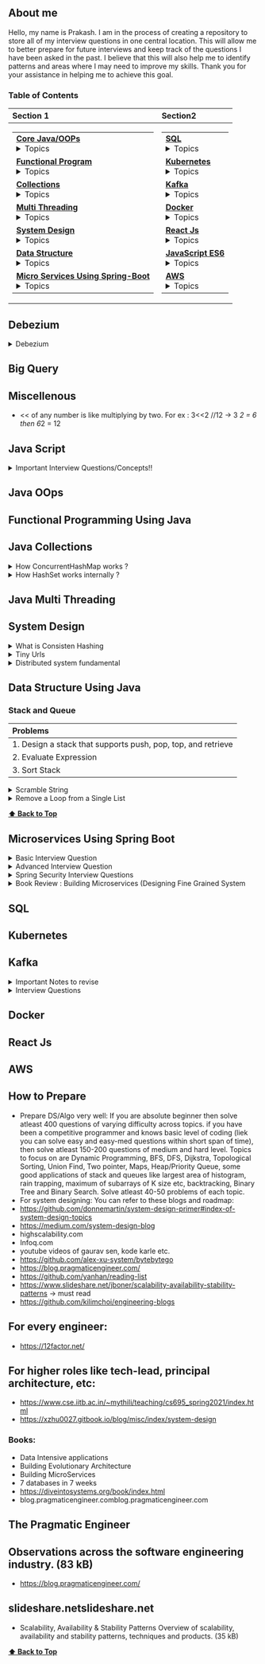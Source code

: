  ## About me

Hello, my name is Prakash. I am in the process of creating a repository to store all of my interview questions in one central location. This will allow me to better prepare for future interviews and keep track of the questions I have been asked in the past. I believe that this will also help me to identify patterns and areas where I may need to improve my skills. Thank you for your assistance in helping me to achieve this goal.

### Table of Contents

| **Section 1** | **Section2** |
|:--|:--|
| <table><tr><td> **[Core Java/OOPs](#java-oops)** <details> <summary> Topics </summary> <ul><li>- [ ] 1 </li><li>- [ ] 2</li><li>- [ ] 3 </li><li>- [ ] 4</li><li>- [ ] 5 </li><li>- [ ] 6</li><li>- [ ] 7 </li><li>- [ ] 8</li><li>- [ ] 9 </li><li>- [ ] 10</li><li>- [ ] 11 </li><li>- [ ] 12</li><li>- [ ] 13 </li><li>- [ ] 14</li><li>- [ ] 15 </li><li>- [ ] 16</li><li>- [ ] 17 </li><li>- [ ] 18</li><li>- [ ] 19 </li><li>- [ ] 20</li><li>- [ ] 21 </li><li>- [ ] 22</li><li>- [ ] 23 </li><li>- [ ] 24</li><li>- [ ] 25 </li><li>- [ ] 26</li><li>- [ ] 27 </li><li>- [ ] 28</li><li>- [ ] 29 </li><li>- [ ] 30</li><li>- [ ] 31 </li><li>- [ ] 32</li><li>- [ ] 33 </li><li>- [ ] 34</li><li>- [ ] 35 </li><li>- [ ] 36</li><li>- [ ] 37 </li><li>- [ ] 38</li><li>- [ ] 39 </li><li>- [ ] 40</li><li>- [ ] 41 </li><li>- [ ] 42</li><li>- [ ] 43 </li><li>- [ ] 44</li><li>- [ ] 45 </li><li>- [ ] 46</li><li>- [ ] 47 </li><li>- [ ] 48</li><li>- [ ] 49 </li><li>- [ ] 50 </li></ul> **[⬆ Back to Top](#table-of-contents)** </details> </td></tr><tr><td> **[Functional Program](#functional-programming-using-java)**  <details> <summary> Topics </summary><ul><li>- [ ] 1 </li><li>- [ ] 2</li><li>- [ ] 3 </li><li>- [ ] 4</li><li>- [ ] 5 </li><li>- [ ] 6</li><li>- [ ] 7 </li><li>- [ ] 8</li><li>- [ ] 9 </li><li>- [ ] 10</li><li>- [ ] 11 </li><li>- [ ] 12</li><li>- [ ] 13 </li><li>- [ ] 14</li><li>- [ ] 15 </li><li>- [ ] 16</li><li>- [ ] 17 </li><li>- [ ] 18</li><li>- [ ] 19 </li><li>- [ ] 20</li><li>- [ ] 21 </li><li>- [ ] 22</li><li>- [ ] 23 </li><li>- [ ] 24</li><li>- [ ] 25 </li><li>- [ ] 26</li><li>- [ ] 27 </li><li>- [ ] 28</li><li>- [ ] 29 </li><li>- [ ] 30</li><li>- [ ] 31 </li><li>- [ ] 32</li><li>- [ ] 33 </li><li>- [ ] 34</li><li>- [ ] 35 </li><li>- [ ] 36</li><li>- [ ] 37 </li><li>- [ ] 38</li><li>- [ ] 39 </li><li>- [ ] 40</li><li>- [ ] 41 </li><li>- [ ] 42</li><li>- [ ] 43 </li><li>- [ ] 44</li><li>- [ ] 45 </li><li>- [ ] 46</li><li>- [ ] 47 </li><li>- [ ] 48</li><li>- [ ] 49 </li><li>- [ ] 50</li></ul> </details> </td></tr><tr><td> **[Collections](#java-collections)** <details> <summary> Topics </summary> <ul><li>- [ ] 1 </li><li>- [ ] 2</li><li>- [ ] 3 </li><li>- [ ] 4</li><li>- [ ] 5 </li><li>- [ ] 6</li><li>- [ ] 7 </li><li>- [ ] 8</li><li>- [ ] 9 </li><li>- [ ] 10</li><li>- [ ] 11 </li><li>- [ ] 12</li><li>- [ ] 13 </li><li>- [ ] 14</li><li>- [ ] 15 </li><li>- [ ] 16</li><li>- [ ] 17 </li><li>- [ ] 18</li><li>- [ ] 19 </li><li>- [ ] 20</li><li>- [ ] 21 </li><li>- [ ] 22</li><li>- [ ] 23 </li><li>- [ ] 24</li><li>- [ ] 25 </li><li>- [ ] 26</li><li>- [ ] 27 </li><li>- [ ] 28</li><li>- [ ] 29 </li><li>- [ ] 30</li><li>- [ ] 31 </li><li>- [ ] 32</li><li>- [ ] 33 </li><li>- [ ] 34</li><li>- [ ] 35 </li><li>- [ ] 36</li><li>- [ ] 37 </li><li>- [ ] 38</li><li>- [ ] 39 </li><li>- [ ] 40</li><li>- [ ] 41 </li><li>- [ ] 42</li><li>- [ ] 43 </li><li>- [ ] 44</li><li>- [ ] 45 </li><li>- [ ] 46</li><li>- [ ] 47 </li><li>- [ ] 48</li><li>- [ ] 49 </li><li>- [ ] 50</li></ul> </details> </td></tr> <tr><td> **[Multi Threading](#java-multi-threading)** <details> <summary> Topics </summary> <ul><li>- [ ] 1 </li><li>- [ ] 2</li><li>- [ ] 3 </li><li>- [ ] 4</li><li>- [ ] 5 </li><li>- [ ] 6</li><li>- [ ] 7 </li><li>- [ ] 8</li><li>- [ ] 9 </li><li>- [ ] 10</li><li>- [ ] 11 </li><li>- [ ] 12</li><li>- [ ] 13 </li><li>- [ ] 14</li><li>- [ ] 15 </li><li>- [ ] 16</li><li>- [ ] 17 </li><li>- [ ] 18</li><li>- [ ] 19 </li><li>- [ ] 20</li><li>- [ ] 21 </li><li>- [ ] 22</li><li>- [ ] 23 </li><li>- [ ] 24</li><li>- [ ] 25 </li><li>- [ ] 26</li><li>- [ ] 27 </li><li>- [ ] 28</li><li>- [ ] 29 </li><li>- [ ] 30</li><li>- [ ] 31 </li><li>- [ ] 32</li><li>- [ ] 33 </li><li>- [ ] 34</li><li>- [ ] 35 </li><li>- [ ] 36</li><li>- [ ] 37 </li><li>- [ ] 38</li><li>- [ ] 39 </li><li>- [ ] 40</li><li>- [ ] 41 </li><li>- [ ] 42</li><li>- [ ] 43 </li><li>- [ ] 44</li><li>- [ ] 45 </li><li>- [ ] 46</li><li>- [ ] 47 </li><li>- [ ] 48</li><li>- [ ] 49 </li><li>- [ ] 50</li></ul> </details> </td></tr> <tr><td> **[System Design](#system-design)** <details> <summary> Topics </summary> <ul><li>- [X] **[ Distributed System By Dimos Raptis ](#distributed-system-fundamental)** </li><li>- [ ] 2</li><li>- [ ] 3 </li><li>- [ ] 4</li><li>- [ ] 5 </li><li>- [ ] 6</li><li>- [ ] 7 </li><li>- [ ] 8</li><li>- [ ] 9 </li><li>- [ ] 10</li><li>- [ ] 11 </li><li>- [ ] 12</li><li>- [ ] 13 </li><li>- [ ] 14</li><li>- [ ] 15 </li><li>- [ ] 16</li><li>- [ ] 17 </li><li>- [ ] 18</li><li>- [ ] 19 </li><li>- [ ] 20</li><li>- [ ] 21 </li><li>- [ ] 22</li><li>- [ ] 23 </li><li>- [ ] 24</li><li>- [ ] 25 </li><li>- [ ] 26</li><li>- [ ] 27 </li><li>- [ ] 28</li><li>- [ ] 29 </li><li>- [ ] 30</li><li>- [ ] 31 </li><li>- [ ] 32</li><li>- [ ] 33 </li><li>- [ ] 34</li><li>- [ ] 35 </li><li>- [ ] 36</li><li>- [ ] 37 </li><li>- [ ] 38</li><li>- [ ] 39 </li><li>- [ ] 40</li><li>- [ ] 41 </li><li>- [ ] 42</li><li>- [ ] 43 </li><li>- [ ] 44</li><li>- [ ] 45 </li><li>- [ ] 46</li><li>- [ ] 47 </li><li>- [ ] 48</li><li>- [ ] 49 </li><li>- [ ] 50</li></ul> </details> </td></tr> <tr><td>**[Data Structure](#data-structure-using-java)** <details> <summary> Topics </summary> <ul><li>- [ ] **[Stack and Queue](#stack-and-queue)** </li><li>- [ ] Hashing</li><li>- [ ] Graph </li><li>- [ ] Dynamic programingming </li></ul> </details> </td></tr> <tr><td> **[Micro Services Using Spring-Boot](#microservices-using-spring-boot)** <details> <summary> Topics </summary> <ul><li>- [ ] 1 </li><li>- [ ] 2</li><li>- [ ] 3 </li><li>- [ ] 4</li><li>- [ ] 5 </li><li>- [ ] 6</li><li>- [ ] 7 </li><li>- [ ] 8</li><li>- [ ] 9 </li><li>- [ ] 10</li><li>- [ ] 11 </li><li>- [ ] 12</li><li>- [ ] 13 </li><li>- [ ] 14</li><li>- [ ] 15 </li><li>- [ ] 16</li><li>- [ ] 17 </li><li>- [ ] 18</li><li>- [ ] 19 </li><li>- [ ] 20</li><li>- [ ] 21 </li><li>- [ ] 22</li><li>- [ ] 23 </li><li>- [ ] 24</li><li>- [ ] 25 </li><li>- [ ] 26</li><li>- [ ] 27 </li><li>- [ ] 28</li><li>- [ ] 29 </li><li>- [ ] 30</li><li>- [ ] 31 </li><li>- [ ] 32</li><li>- [ ] 33 </li><li>- [ ] 34</li><li>- [ ] 35 </li><li>- [ ] 36</li><li>- [ ] 37 </li><li>- [ ] 38</li><li>- [ ] 39 </li><li>- [ ] 40</li><li>- [ ] 41 </li><li>- [ ] 42</li><li>- [ ] 43 </li><li>- [ ] 44</li><li>- [ ] 45 </li><li>- [ ] 46</li><li>- [ ] 47 </li><li>- [ ] 48</li><li>- [ ] 49 </li><li>- [ ] 50</li></ul> </details> </td></tr> </table> | <table> <tr><td> **[SQL](#sql)** <details> <summary> Topics </summary>  <ul><li>- [ ] 1 </li><li>- [ ] 2</li><li>- [ ] 3 </li><li>- [ ] 4</li><li>- [ ] 5 </li><li>- [ ] 6</li><li>- [ ] 7 </li><li>- [ ] 8</li><li>- [ ] 9 </li><li>- [ ] 10</li><li>- [ ] 11 </li><li>- [ ] 12</li><li>- [ ] 13 </li><li>- [ ] 14</li><li>- [ ] 15 </li><li>- [ ] 16</li><li>- [ ] 17 </li><li>- [ ] 18</li><li>- [ ] 19 </li><li>- [ ] 20</li><li>- [ ] 21 </li><li>- [ ] 22</li><li>- [ ] 23 </li><li>- [ ] 24</li><li>- [ ] 25 </li><li>- [ ] 26</li><li>- [ ] 27 </li><li>- [ ] 28</li><li>- [ ] 29 </li><li>- [ ] 30</li><li>- [ ] 31 </li><li>- [ ] 32</li><li>- [ ] 33 </li><li>- [ ] 34</li><li>- [ ] 35 </li><li>- [ ] 36</li><li>- [ ] 37 </li><li>- [ ] 38</li><li>- [ ] 39 </li><li>- [ ] 40</li><li>- [ ] 41 </li><li>- [ ] 42</li><li>- [ ] 43 </li><li>- [ ] 44</li><li>- [ ] 45 </li><li>- [ ] 46</li><li>- [ ] 47 </li><li>- [ ] 48</li><li>- [ ] 49 </li><li>- [ ] 50</li></ul> </details> </td></tr> <tr><td> **[Kubernetes](#kubernetes)** <details> <summary> Topics </summary> <ul><li>- [ ] 1 </li><li>- [ ] 2</li><li>- [ ] 3 </li><li>- [ ] 4</li><li>- [ ] 5 </li><li>- [ ] 6</li><li>- [ ] 7 </li><li>- [ ] 8</li><li>- [ ] 9 </li><li>- [ ] 10</li><li>- [ ] 11 </li><li>- [ ] 12</li><li>- [ ] 13 </li><li>- [ ] 14</li><li>- [ ] 15 </li><li>- [ ] 16</li><li>- [ ] 17 </li><li>- [ ] 18</li><li>- [ ] 19 </li><li>- [ ] 20</li><li>- [ ] 21 </li><li>- [ ] 22</li><li>- [ ] 23 </li><li>- [ ] 24</li><li>- [ ] 25 </li><li>- [ ] 26</li><li>- [ ] 27 </li><li>- [ ] 28</li><li>- [ ] 29 </li><li>- [ ] 30</li><li>- [ ] 31 </li><li>- [ ] 32</li><li>- [ ] 33 </li><li>- [ ] 34</li><li>- [ ] 35 </li><li>- [ ] 36</li><li>- [ ] 37 </li><li>- [ ] 38</li><li>- [ ] 39 </li><li>- [ ] 40</li><li>- [ ] 41 </li><li>- [ ] 42</li><li>- [ ] 43 </li><li>- [ ] 44</li><li>- [ ] 45 </li><li>- [ ] 46</li><li>- [ ] 47 </li><li>- [ ] 48</li><li>- [ ] 49 </li><li>- [ ] 50</li></ul> **[⬆ Back to Top](#table-of-contents)** </details> </td></tr> <tr><td> **[Kafka](#kafka)** <details> <summary> Topics </summary> <ul><li>- [ ] 1 </li><li>- [ ] 2</li><li>- [ ] 3 </li><li>- [ ] 4</li><li>- [ ] 5 </li><li>- [ ] 6</li><li>- [ ] 7 </li><li>- [ ] 8</li><li>- [ ] 9 </li><li>- [ ] 10</li><li>- [ ] 11 </li><li>- [ ] 12</li><li>- [ ] 13 </li><li>- [ ] 14</li><li>- [ ] 15 </li><li>- [ ] 16</li><li>- [ ] 17 </li><li>- [ ] 18</li><li>- [ ] 19 </li><li>- [ ] 20</li><li>- [ ] 21 </li><li>- [ ] 22</li><li>- [ ] 23 </li><li>- [ ] 24</li><li>- [ ] 25 </li><li>- [ ] 26</li><li>- [ ] 27 </li><li>- [ ] 28</li><li>- [ ] 29 </li><li>- [ ] 30</li><li>- [ ] 31 </li><li>- [ ] 32</li><li>- [ ] 33 </li><li>- [ ] 34</li><li>- [ ] 35 </li><li>- [ ] 36</li><li>- [ ] 37 </li><li>- [ ] 38</li><li>- [ ] 39 </li><li>- [ ] 40</li><li>- [ ] 41 </li><li>- [ ] 42</li><li>- [ ] 43 </li><li>- [ ] 44</li><li>- [ ] 45 </li><li>- [ ] 46</li><li>- [ ] 47 </li><li>- [ ] 48</li><li>- [ ] 49 </li><li>- [ ] 50</li></ul> </details> </td></tr> <tr><td> **[Docker](#docker)**  <details> <summary> Topics </summary> <ul><li>- [ ] 1 </li><li>- [ ] 2</li><li>- [ ] 3 </li><li>- [ ] 4</li><li>- [ ] 5 </li><li>- [ ] 6</li><li>- [ ] 7 </li><li>- [ ] 8</li><li>- [ ] 9 </li><li>- [ ] 10</li><li>- [ ] 11 </li><li>- [ ] 12</li><li>- [ ] 13 </li><li>- [ ] 14</li><li>- [ ] 15 </li><li>- [ ] 16</li><li>- [ ] 17 </li><li>- [ ] 18</li><li>- [ ] 19 </li><li>- [ ] 20</li><li>- [ ] 21 </li><li>- [ ] 22</li><li>- [ ] 23 </li><li>- [ ] 24</li><li>- [ ] 25 </li><li>- [ ] 26</li><li>- [ ] 27 </li><li>- [ ] 28</li><li>- [ ] 29 </li><li>- [ ] 30</li><li>- [ ] 31 </li><li>- [ ] 32</li><li>- [ ] 33 </li><li>- [ ] 34</li><li>- [ ] 35 </li><li>- [ ] 36</li><li>- [ ] 37 </li><li>- [ ] 38</li><li>- [ ] 39 </li><li>- [ ] 40</li><li>- [ ] 41 </li><li>- [ ] 42</li><li>- [ ] 43 </li><li>- [ ] 44</li><li>- [ ] 45 </li><li>- [ ] 46</li><li>- [ ] 47 </li><li>- [ ] 48</li><li>- [ ] 49 </li><li>- [ ] 50</li></ul> </details> </td></tr> <tr><td> **[React Js](#react-js)** <details> <summary> Topics </summary> <ul><li>- [ ] 1 </li><li>- [ ] 2</li><li>- [ ] 3 </li><li>- [ ] 4</li><li>- [ ] 5 </li><li>- [ ] 6</li><li>- [ ] 7 </li><li>- [ ] 8</li><li>- [ ] 9 </li><li>- [ ] 10</li><li>- [ ] 11 </li><li>- [ ] 12</li><li>- [ ] 13 </li><li>- [ ] 14</li><li>- [ ] 15 </li><li>- [ ] 16</li><li>- [ ] 17 </li><li>- [ ] 18</li><li>- [ ] 19 </li><li>- [ ] 20</li><li>- [ ] 21 </li><li>- [ ] 22</li><li>- [ ] 23 </li><li>- [ ] 24</li><li>- [ ] 25 </li><li>- [ ] 26</li><li>- [ ] 27 </li><li>- [ ] 28</li><li>- [ ] 29 </li><li>- [ ] 30</li><li>- [ ] 31 </li><li>- [ ] 32</li><li>- [ ] 33 </li><li>- [ ] 34</li><li>- [ ] 35 </li><li>- [ ] 36</li><li>- [ ] 37 </li><li>- [ ] 38</li><li>- [ ] 39 </li><li>- [ ] 40</li><li>- [ ] 41 </li><li>- [ ] 42</li><li>- [ ] 43 </li><li>- [ ] 44</li><li>- [ ] 45 </li><li>- [ ] 46</li><li>- [ ] 47 </li><li>- [ ] 48</li><li>- [ ] 49 </li><li>- [ ] 50</li></ul> </details></td></tr> <tr><td> **[JavaScript ES6](#java-script)** <details> <summary> Topics </summary> <ul><li>- [ ] 1 </li><li>- [ ] 2</li><li>- [ ] 3 </li><li>- [ ] 4</li><li>- [ ] 5 </li><li>- [ ] 6</li><li>- [ ] 7 </li><li>- [ ] 8</li><li>- [ ] 9 </li><li>- [ ] 10</li><li>- [ ] 11 </li><li>- [ ] 12</li><li>- [ ] 13 </li><li>- [ ] 14</li><li>- [ ] 15 </li><li>- [ ] 16</li><li>- [ ] 17 </li><li>- [ ] 18</li><li>- [ ] 19 </li><li>- [ ] 20</li><li>- [ ] 21 </li><li>- [ ] 22</li><li>- [ ] 23 </li><li>- [ ] 24</li><li>- [ ] 25 </li><li>- [ ] 26</li><li>- [ ] 27 </li><li>- [ ] 28</li><li>- [ ] 29 </li><li>- [ ] 30</li><li>- [ ] 31 </li><li>- [ ] 32</li><li>- [ ] 33 </li><li>- [ ] 34</li><li>- [ ] 35 </li><li>- [ ] 36</li><li>- [ ] 37 </li><li>- [ ] 38</li><li>- [ ] 39 </li><li>- [ ] 40</li><li>- [ ] 41 </li><li>- [ ] 42</li><li>- [ ] 43 </li><li>- [ ] 44</li><li>- [ ] 45 </li><li>- [ ] 46</li><li>- [ ] 47 </li><li>- [ ] 48</li><li>- [ ] 49 </li><li>- [ ] 50</li></ul> </details></td></tr> <tr><td> **[AWS](#aws)** <details> <summary> Topics </summary> <ul><li>- [ ] 1 </li><li>- [ ] 2</li><li>- [ ] 3 </li><li>- [ ] 4</li><li>- [ ] 5 </li><li>- [ ] 6</li><li>- [ ] 7 </li><li>- [ ] 8</li><li>- [ ] 9 </li><li>- [ ] 10</li><li>- [ ] 11 </li><li>- [ ] 12</li><li>- [ ] 13 </li><li>- [ ] 14</li><li>- [ ] 15 </li><li>- [ ] 16</li><li>- [ ] 17 </li><li>- [ ] 18</li><li>- [ ] 19 </li><li>- [ ] 20</li><li>- [ ] 21 </li><li>- [ ] 22</li><li>- [ ] 23 </li><li>- [ ] 24</li><li>- [ ] 25 </li><li>- [ ] 26</li><li>- [ ] 27 </li><li>- [ ] 28</li><li>- [ ] 29 </li><li>- [ ] 30</li><li>- [ ] 31 </li><li>- [ ] 32</li><li>- [ ] 33 </li><li>- [ ] 34</li><li>- [ ] 35 </li><li>- [ ] 36</li><li>- [ ] 37 </li><li>- [ ] 38</li><li>- [ ] 39 </li><li>- [ ] 40</li><li>- [ ] 41 </li><li>- [ ] 42</li><li>- [ ] 43 </li><li>- [ ] 44</li><li>- [ ] 45 </li><li>- [ ] 46</li><li>- [ ] 47 </li><li>- [ ] 48</li><li>- [ ] 49 </li><li>- [ ] 50</li></ul> </details> </td></tr> </table>


## Debezium

<details>
 <summary>Debezium</summary>
 
 ### What is it?
 
 - Debezium is a set of distributed services to capture changes in your databases so that your applications can see those changes and respond to them. Debezium records all row-level changes within each database table in a change event stream, and applications simply read these streams to see the change events in the same order in which they occurred.
 - Debezium Architecture
 - Most commonly, you deploy Debezium by means of Apache Kafka Connect. Kafka Connect is a framework and runtime for implementing and operating:
 - Source connectors such as Debezium that send records into Kafka
 - Sink connectors that propagate records from Kafka topics to other systems
 - As shown in the image, the Debezium connectors for MySQL and PostgresSQL are deployed to capture changes to these two types of databases. Each Debezium connector establishes a connection to its source database:
 - The MySQL connector uses a client library for accessing the binlog.
 - The PostgreSQL connector reads from a logical replication stream.
 - Kafka Connect operates as a separate service besides the Kafka broker.
 Reference :
 https://debezium.io/documentation/reference/stable/architecture.html
 https://medium.com/event-driven-utopia/a-visual-introduction-to-debezium-32563e23c6b8#:~:text=Debezium%20is%20an%20open%2Dsource,apps%20commit%20to%20your%20databases.
 https://debezium.io/blog/2019/12/18/debezium-1-0-0-final-released/
 
 </details>

## Big Query

## Miscellenous

   -  << of any number is like multiplying by two. For ex : 3<<2 //12 -> 3 *2 = 6 then 6*2 = 12

## Java Script
<details>
  <summary>Important Interview Questions/Concepts!! </summary>
  
  1. #### How to create object in Javascript?
  ### Ans
  ```
   a) Creating objects using object literal syntax . key value pairs separated by ‘:’ inside a set of curly braces({ })
     const person = {
          firstName: 'testFirstName',
          lastName: 'testLastName'
          };
   b) Using new keyword; const person = new Object(); person.firstname ="Prakash"  
       Also, this practice is not recommended as there is a scope resolution that happens behind the scenes to find if the constructor function is built-in or user-defined. Difficult to create more object also.
   c) Using ‘new’ with user defined constructor function
      In this approach first create one function constructor and then create object.
      ex. function Person (firstname,lastaname){
                          this.firstname = firstname;
                          this.lastname = lastname;
                          }
           const personOne = new Person('testFirstNameOne', 'testLastNameOne');
           const personTwo = new Person('testFirstNameTwo', 'testLastNameTwo');
    d) Using Object.create() to create new objects
        This pattern comes in very handy when we are asked to create objects from other existing objects and not directly using the ‘new’ keyword.
        Object.create method, just remember that it takes two parameters. The first parameter is a mandatory object that serves as the prototype of the new object to be created. The second parameter is an optional object which contains the properties to be added to the new object.
        e.g. const orgObject = { company: 'ABC Corp' };
              And you want to create employees for this organization. Clearly, you want all the employee objects.
              const employee = Object.create(orgObject, { name: { value: 'EmployeeOne' } });

              console.log(employee); // { company: "ABC Corp" }
              console.log(employee.name); // "EmployeeOne"
     e) Using Object.assign() to create new objects
        The Object.assign() method is used to copy the values of all enumerable own properties from one or more source objects to a target object. It will return the target object.
const orgObject = { company: 'ABC Corp' }
const carObject = { carName: 'Ford' }
const employee = Object.assign({}, orgObject, carObject);
  
  ```
  2. #### Difference between Object.freeze() and const in JavaScript ?
  ### Ans
  ```
     The const keyword creates a read-only reference to a value. Variables created by the const keyword are immutable. In other words, you can’t reassign them to different values. Trying to reassign a constant variable will result in a TypeError.
     const name = "test" 
     name = "rrr" //TypeError: Assignment to constant variable.
     The const keyword ensures that the variable created is read-only. But It doesn’t mean that the actual value to which the const variable reference is immutable.
     const person = { name:"xyz"
     }
     person.name = "abc" - > no type error
     
     Object.freeze() method: If you want the value of the person object to be immutable, you have to freeze it by using the Object.freeze() method. 
     But it freeze only the existing values,however we can add new properties.
     const person = Object.freeze({
    name: 'Geeksforgeeks',
    address: {
        city:"Noida"
    }
});
person.address.country = "India"
console.log(person.address.country) // It will pring India ,even though it is already freezed.

  ```
  3. #### How to deep-freeze an object in JavaScript ?
  ### Ans [code](https://github.com/pracks224/Interview_Prep/blob/main/deepfreeze.js)
  
  4. #### Implement sum(2)(3)() (Currying funtions- is also a higher order function ?
  ### Ans [code](https://github.com/pracks224/Interview_Prep/blob/main/deepfreeze.js)
</details>

## Java OOps

## Functional Programming Using Java

## Java Collections

<details>
  <summary>How ConcurrentHashMap works ? </summary>
 
  #### Answer : 
 - Lets discuss HashMap Vs ConcurrentHashMap In Java. HashMap fast reterival and its not thread safe. It has one null key but ConcurrentHashMap can not have null keye
  * HashMap is FailFast where as ConcurrentHashMap is FailSafe in nature .Meaning while iterating if we try to modifyy the hashmap we will get concurrent modification error .
 - HashMap -> Is array of nodes and each node has address to the next node and stores the key n value.
           -> After Java 8, once the LL size increases to certain threashhold,it become self balance Tree (TreeFy)
 - ConcurrentHashMap is array of segments and by default each thread locks one segement for any update operations like modify or remove operation.
 - However,Synchronized hashmap lock the complete HashMap. 
 
 **[⬆ Back to Top](#table-of-contents)**
 
</details>

<details>
  <summary>How HashSet works internally ? </summary>
 
  #### Answer : 
 - It stores unique elements only. It uses HashMap to store and reterive elements. (Very Important)
 - It doesnt guarantees the order of the elements
 - HashSet does not have any method to retrieve the object from the HashSet. There is only a way to get objects from the HashSet via Iterator.
 - [How HashSet will ignore the duplicates?] - This is important to understand
 - When we add an element in HashSet like hs.add(“Daabra”), Java does internally is that it will put that element E here “Daabra” as a key into the HashMap (generated during HashSet object creation). It will also put some dummy value that is Object’s object is passed as a value to the key.

- Please note below important points about put(key, value):

- If the Key is unique and added to the map, then it will return null
- If the Key is duplicate, then it will return the old value of the key.
- If the method map.put(key, value) returns null, then the method map.put(e, PRESENT)==null will return true internally, and the element added to the HashSet.
- If the method map.put(key, value) returns the old value of the key, then the method map.put(e, PRESENT)==null will return false internally, and the element will not add to the HashSet.
 
``` code add method HashSet
 // Dummy value to associate with an Object in the backing Map  
    private static final Object PRESENT = new Object();
   public boolean add(E e) {
          return map.put(e, PRESENT) == null;
      }
```
  
 
 **[⬆ Back to Top](#table-of-contents)**
 
</details>

## Java Multi Threading

## System Design

<details>
  <summary>What is Consisten Hashing </summary>
  
  ### Algorithm
  1. Foo
  2. Bar
     * Baz
     * Qux

  ### Some Code
  ```js
  function logSomething(something) {
    console.log('Something', something);
  }
  ```
</details>

<details>
  <summary>Tiny Urls </summary>
  
  ### Design
  1. Foo
  2. Bar
     * Baz
     * Qux

  ### Some Code
  ```js
  function logSomething(something) {
    console.log('Something', something);
  }
  ```
</details>
<details>
<summary>Distributed system fundamental</summary>

### Distributed system fundamental
- 

</details>

## Data Structure Using Java

### Stack and Queue

Problems|
| :------------- |
| 1. Design a stack that supports push, pop, top, and retrieve     |
| 2. Evaluate Expression |
| 3. Sort Stack |

<details>
  <summary>Scramble String </summary>
  
  ### Algorithm
  Given two strings s1 and s2 of the same length, return true if s2 is a scrambled string of s1, otherwise, return false.

  ### Some Details
  ```
  Input: s1 = "great", s2 = "rgeat"
Output: true
Explanation: One possible scenario applied on s1 is:
"great" --> "gr/eat" // divide at random index.
"gr/eat" --> "gr/eat" // random decision is not to swap the two substrings and keep them in order.
"gr/eat" --> "g/r / e/at" // apply the same algorithm recursively on both substrings. divide at random index each of them.
"g/r / e/at" --> "r/g / e/at" // random decision was to swap the first substring and to keep the second substring in the same order.
"r/g / e/at" --> "r/g / e/ a/t" // again apply the algorithm recursively, divide "at" to "a/t".
"r/g / e/ a/t" --> "r/g / e/ a/t" // random decision is to keep both substrings in the same order.
The algorithm stops now, and the result string is "rgeat" which is s2.
As one possible scenario led s1 to be scrambled to s2, we return true.
  ```
</details>

<details>
  <summary>Remove a Loop from a Single List </summary>
  
  ### Algorithm -> Hint : Floyd Cycle Detection
  1. Visited Node Technique
  2. Hashing
     * Baz
     * Qux

  ### Some Code
  ```js
  function logSomething(something) {
    console.log('Something', something);
  }
  ```
</details>

**[⬆ Back to Top](#table-of-contents)**
                                                                                                               
## Microservices Using Spring Boot
<details>
  <summary>Basic Interview Question</summary>
  
  1. #### What is Spring Boot and what are its Benefits?
  2. #### What makes Spring Boot superior to JAX-RS?
  3. #### What Spring Boot features help develop Microservices Applications?
  4. #### Why Spring Boot is preferred over any other framework?
  5. #### What are the key dependencies of Spring Boot?
  6. #### What are the advantages of Spring Boot?
  7. #### What are the features of Spring Boot?
  8. #### How do you create a Spring Boot application using Maven?
  9. #### How do you create a Spring Boot project using Spring Initializer?
  10. #### How do you create a Spring Boot project using boot CLI?
  11. #### How do you create a simple Spring Boot application?
  12. #### What are the Spring Boot Annotations?
  13. #### What are the Spring Boot properties?
  14. #### What are the Spring Boot Starters?
  15. #### What is Spring Boot Actuator?
  16. #### What is thyme leaf?
  17. #### How to use thyme leaf?
  18. #### How do you connect Spring Boot to the database using JPA?
  19. ####  How to connect the Spring Boot application to a database using JDBC?
  20. #### What is @RestController annotation in Spring Boot?
  21. #### What is @RequestMapping annotation in Spring Boot?
  22. #### How do you create a Spring Boot application using Spring Starter Project Wizard?
  23. #### Spring Vs Spring Boot? Or Why Spring Boot over Spring?
  24. #### What annotations are used to create an Interceptor?
  25. #### What is a Swagger in Spring Boot?
  26. #### What are Profiles in Spring Boot?
  27. #### What differentiates Spring Data JPA and Hibernate?
  28. #### How are the @RestController and @Controller Annotation different?
  </details>
  <details>
  <summary>Advanced Interview Question</summary>
  
  ```diff
- Very Very Important Questions
```
  1. #### How does Spring Boot works?
  2. #### What does the @SpringBootApplication annotation do internally?
  3. #### What is the purpose of using @ComponentScan in the class files?
  4. #### How does a spring boot application get started?
  5. #### Can we create a non-web application in Spring Boot?
  6. #### Can we override or replace the Embedded tomcat server in Spring Boot?
  7. #### Can we disable the default web server in the Spring boot application?
  8. #### How to disable a specific auto-configuration class?
  9. #### Describe the flow of HTTPS requests through the Spring Boot application?
  10. #### What is the difference between RequestMapping and GetMapping?
  11. #### What is the use of Profiles in spring boot?
  12. #### What is Spring Actuator? What are its advantages?
  13. #### How to enable Actuator in Spring boot application?
  14. #### What are the actuator-provided endpoints used for monitoring the Spring boot application?
  15. #### How to get the list of all the beans in your Spring boot application?
  16. #### How to check the environment properties in your Spring boot application?
  17. #### How to enable debugging log in the spring boot application?
  18. #### Where do we define properties in the Spring Boot application?
  19. ####  What is dependency Injection?
  20. #### What is an IOC container?  
  </details>
  <details>
  <summary>Spring Security Interview Questions</summary>
  
  ```diff
- Very Very Important Questions
```
  1. #### What are some essential features of Spring Security?
  2. #### What is Spring security authentication and authorization?
  3. #### What do you mean by basic authentication?
  4. #### What do you mean by digest authentication?
  5. #### What do you mean by session management in Spring Security?
  6. #### Explain SecurityContext and SecurityContext Holder in Spring security.
  7. #### Explain spring security OAuth2.
  8. #### What do you mean by OAuth2 Authorization code grant type?
  9. #### What is method security and why do we need it?
  10. #### What do you mean by HASHING in spring security?
  11. #### Explain salting and its usage.
  12. #### What is PasswordEncoder?
  13. #### Explain AbstractSecurityInterceptor in spring security?
  14. #### Is security a cross-cutting concern?
  15. #### What is SpEL (Spring Expression Language)?
  16. #### Name security annotations that are allowed to use SpEL.
  17. #### Explain what is AuthenticationManager in Spring security.
  18. #### Explain what is ProviderManager in Spring security.
  19. ####  What is JWT?
  20. #### What is Spring Security Filter Chain?
  21. #### Explain how the security filter chain works.
  22. #### Name some predefined filters used in spring security and write their functions.
  23. #### What do you mean by principal in Spring security?
  24. #### Can you explain what is DelegatingFilterProxy in spring security?
  25. #### Can you explain what is FilterChainProxy in spring security?
  26. #### What is the intercept-url pattern and why do we need it?
  27. #### Does order matter in the intercept-url pattern? If yes, then in which order should we write it?
  28. #### State the difference between ROLE_USER and ROLE_ANONYMOUS in a spring intercept-url configuration.
  29. ####  State the difference between @PreAuthorize and @Secured in Spring security.
  30. #### State the difference between @Secured and @RolesAllowed.
  </details>
  
  <details>
    <summary>Book Review : Building Microservices (Designing Fine Grained System </summary>
    
 ### Key Points
  1. Domain Driven Design - Can you give one example
  2. Virtulization platform allow us to provison and resize our machine at will, with infrastructure automation giving us a way to handle at scale.
  3. What are Micro services?
     Ans: Small,autonomus services that work together.
  4. #### Key Benefits of Micro Services 
     - Technology Heterogenity
     - Resilinece -> If one component fails ,it wont cascade
     - Scaling  -> With monolithic, we have scale everything ,but here one small unit only
     - Ease of deployment
     - Organizational Allignments - NO large team,NO Large DB etc
     - Optimizing of replacibility - Easy replacement after reaching end of life
 
 #### How to Model Services
     1. Loose coupling and High cohesion makes a services good. 
        -  Whats is Loose coupling? Ans: When services are loosly coupled, a change in one service should not require a change in another.
        -  What is High cohesion? Ans: Related behaviors sit together. So we have to find out the boundaries within our problem domain that help ensures that related behaviours in one place.
     2. What do you mean by Bounded Context?
        Ans : A Bounded Context is a central pattern in DDD (Domain-Driven Design), which deals with collaboration across large models and teams. DDD breaks large models down into multiple contexts to make them more manageable. Additionally, it explains their relationship explicitly. The concept promotes an object-oriented approach to developing services bound to a data model and is also responsible for ensuring the integrity and mutability of said data model.   Eg. In Music corp - Finance and warehouse are two bounded context.
    3.  https://github.com/rootusercop/Free-DevOps-Books-1/blob/master/book/Building%20Microservices%20-%20Designing%20Fine-Grained%20Systems.pdf Page - 34
 
 **[⬆ Back to Top](#table-of-contents)**   
  </details>

## SQL

## Kubernetes

## Kafka
<details>
  <summary>Important Notes to revise</summary>  
 
  ```diff
    a) What is kafka Cluster? 
       - Group of Kafka brokers.  
    b) What is Kafka broker -> Its the server where Kafka instances are running.
    c) Producer -> Writes new data to the kafka cluster (data dal dega)
    d) Consumer - > Kaffka cluster se data utha ta hai
    e) Zookeeper -> Monitors the Kafka cluster health
    f) Connects -> If you have to pull data from external source ( configurable ). We dont need to write any code
    g) Stream -> to transformation the data 
 ```
 ##### Kafka Topics 
 - These are like tables of databse
 - They live inside the broker
 -  Producers produces the messages and send to topics
 -  Topics has partions
 - Producers can directly send the data to partion or topics
 
 ##### Kafka Partiontions 
 
 - Topics has many partions like p0 p1 p2 ..
 - Partions where actual messages stores.
 - While creating topics,number partions will be decided
 -  Partions are ordered and immutable sequence
 - Partions are in increased order id called offset
 - Each partion is independent of each other.
 - All the trannsactions stores in distributed log files.
 
 ##### How and why to send messages to KAFKA keys ?
 
 - When producers send messages to Topics/Partions , It will insert into Partions in  round robin fashion
      Producer - Send messages m1,m2,m3, m4
 - Let's say Topics has p1,p2 partions,Then messages will insert into p1 - m1 -> p2 - m2  -> p1- m3 -> p2 - m4 etc
      The problem with this approach is it fetches in unorders fashion. To avoid we have to pass the message with keys
 -  When message passed with keys, partiotoner created a hash and bind it to a prticular partion.
 - Key is optional . With out key sending messages wont guarntees the ordering of the message as the consumer poll the
     messages from all partions at the same time.
 
 #### Steps to work on Kafka
 -  Start zookeeper
 -  start the broker
 -  create the topic 
         > kafka-topics.bat --create --topic fruit --bootstrap-server localhost:9092 --replication-factor 1 -- partions 4
 - create producers
         > kafka-console-producers.bat --broker-list localhost:9092 --topic fruit --property "key.separator = -" --property "parse-key=true
 - same way create/register producers
 
 #### Understanding Consumer Offset, Consumer Groups, and Message Consumption in Apache Kafka
     
 -  In this section ,I will write about the process consumer consuing information from Partions
 -  Consumer Offset - Position of a consumer in a specific partition of topic. It represents the latest message consumer has read.
 -  When a consumer group reads a message from a topic, each member of the group mantains its own offset and updates it as it consumes message.
 -  when consumer created - > it will assigned with a group id . One consumer grouop can have multiple consumers.
 -  Ok, Each consumer mantains its own offset that is nothing but the bookmark of the last read . 
 - All the offset stores in _consumer_offset named topic. _consumer_offset is the builtin topic in apache kafka that keeps track of the latest offset commited forv each partion of each consumer group.
 - The information in _consumer_offset used by kafka for reliabity of the consumet groups and to ensure that messages are not lost or duplicated.
 - Important - There is separate __consumer_offset for each consumer group.
 - The group co ordinator uses this information to manage the assignment of partitions to consumers and ensure that each partion is being consumed 
     by exactly one consumer in the group.
 - when consumer joins a consumer group,it sends the join request to the group coordinator
 - The G.C will determine which partition the consumer assigned to be.
 - STICKY FASHION --> Consumer will assigned to the same partion until its on the same Consumer group.
 
 #### Understanding Segments, Commit Log, and Retention Policy
 - Segments : Particular set of messages ,Ek partition me bahut sare messages rehete hai. Ek segement ka size we can define.
 - Commit Log : In the server.properties -> directory for commit log
                    All the messages stored in the commit log folder as .log files
                    As manay partions for a topic ,that many folders will be created
                    E.g. -> Topic name food with 4 partitions
                          food_0
                          food_1
  - Retentions Policy  : Two types 
                             Data Based policy -> after a size it will delete 
                            Time Based policy -> By default 168 hours and after that the file will deleted
 
  -  Actually data stores in .log file in encoded format and consumer decode it before uses.
 
 #### How to Make a Kafka Cluster with 3 Brokers: Understand Replication Factor.
    
 - A Kafka cluster is a distributed system that consists of multiple Kafka brokers. Each broker is a server that runs Kafka to manage and store message       data. Each will unique broker Id.
 - The replication factor refers to the number of copies of each message that are stored in the Kafka cluster for fault tolerance.
 
 -  When a topic is created with a replication factor of N, Kafka ensures that there are N replicas of each message distributed across the brokers in         the cluster. This allows for high availability and fault tolerance, as well as scalability for handling large volumes of data.
 -  E.g.  One Zoo keeper and 3 Brokers 
        Create topic command 
        kafka-topics.bat --create --topic gadgets --bootstrap-server localhost:9092,localhost:9093,localhost:9094 --replication-factor 3 --partition 3
        In this 9092/9093/9094 are the brokers and replication fator 3 means creates 3 copies
        But when producer sends message,It will send to one broker who is the leader for that partion and then it will replicate inn other two.
        Similarly we can create prodcuers using command
        kafka -consumer-console.bat --bootsrtap-server --from-begining
 
 #### ISR in Kafka
 
 -  In Sync Replica . To see the list of topics kafka-topics.bat --describe
    Lets say one broker down ,the automatically leader will be assigned in sync
 
 #### Kafka Producer And Consumer Example In Java Spring Boot
 
 - Will share the link later here (main depencey is springframework-kafka )
 
 For [Video](https://www.youtube.com/watch?v=vmuZaT6JpCM&list=PLA3GkZPtsafbAjKYkhWnD6GdhRtm6JrD1&index=10) refernce
 
 
 **[⬆ Back to Top](#table-of-contents)** 
 
 </details>
 
 <details>
  <summary>Interview Questions</summary>
 
  ### Usages
 
 ```
 a.Kafka is a useful solution for scenarios that require real-time data processing, application activity tracking, and monitoring. 
 b.At the same time, Kafka  should not be utilized for on-the-fly data conversions, 
 data storage, or when a simple task queue is all that is required.
 
 ```
 ### [Important Link and Use cases Paypal](https://medium.com/paypal-tech/kafka-consumer-benchmarking-c726fbe4000)
 ### [Why Kafka is very fast](https://www.youtube.com/watch?v=UNUz1-msbOM)
 ### [Kafka Stream - Must reacd Book](https://assets.confluent.io/m/7997a914c1a19b5?mkt_tok=NTgyLVFIWC0yNjIAAAGGApzv7utiTseX[…]yqvKtp86XezuCYCO30eyP63XV8MjOSS5737KVpPO1BXbiPx5soDrNGE3YDA )
 ### [How linkedin works?](https://engineering.linkedin.com/blog/2019/apache-kafka-trillion-messages)
 ### [POC](https://github.com/hardikSinghBehl/kafka-java-spring-boot-poc)
 ### [Blogs](https://www.linkedin.com/pulse/kafka-idempotent-producer-rob-golder/)
 ### [Blogs-2](https://medium.com/@shesh.soft/kafka-idempotent-producer-and-consumer-25c52402ceb9)
 
 ``` Real time question
 Concern is that I have key i.e. uuid along with that key I published the AVRO model to a topic if I republished with same key it is still getting published and I could see the message in Kafka Topic. I am using confluent kafka version 7.2.1 which uses Kafka version 3.2. If kafka version is greater and 3.0. It has by default safe producer where it enable.idempotance = true acks  = all.
 ```
 
 ```
 can we create dynamic consumer in kafka
?
My producer generates topics where prefix will be fixed
And I want all of those topics to be consumed by one consumer
Is it possible in kafka?
 ```
 
| No.       | Questions         |
| ------------- |:-------------|
 |1. | Tell me about some of the use cases where Kafka is not suitable.|
 |2. | Describe message compression in Kafka. What is the need of message compression in Kafka? |
 |3. | What do you understand about log compaction and quotas in Kafka?|
 |4. | Explain the four core API architecture that Kafka uses.|
 |5. | What do you mean by a Partition in Kafka?|
 |6. | What do you mean by zookeeper in Kafka and what are its uses?|
 |7. | Differentiate between Rabbitmq and Kafka.|
 |8. | What do you understand about Kafka MirrorMaker? |
 |9. | What do you mean by confluent kafka? What are its advantages?|
 |10. | How are partitions distributed in an Apache Kafka cluster? |
 |11. | What is the purpose of ISR in Apache Kafka?|
 |12. | [How you will handle 50K req per second because coping 50K messages to kafka will also take some time](#12)|
 |13. | Tell me about some of the use cases where Kafka is not suitable.|
 |14. | Describe message compression in Kafka. What is the need of message|
 |15. | Tell me about some of the use cases where Kafka is not suitable.|
 |16. | Describe message compression in Kafka. What is the need of message |
 |17. | Tell me about some of the use cases where Kafka is not suitable.|
 |18. | Describe message compression in Kafka. What is the need of message|
 |19. | Tell me about some of the use cases where Kafka is not suitable.|
 |20. | Describe message compression in Kafka. What is the need of message |
 
  ### 12
  
  ```Solutions:
   
 - To update metadata in Cassandra using Kafka with a high throughput of 50K requests per second, we can use the following strategies:

 - Batch Processing: Instead of sending each message individually, we can batch them together and send them in larger batches. This reduces the overhead of sending multiple small messages, and helps to achieve higher throughput.
 - Asynchronous Processing: We can process the incoming messages asynchronously, which means that the application can continue processing new requests while Kafka is still processing previous requests. This approach helps to minimize any delays caused by the processing of individual messages.
 - Use of Kafka Connect: Kafka Connect is a scalable and reliable way to move data in and out of Kafka. We can use Kafka Connect to integrate Cassandra and Kafka, and leverage its capabilities to manage large amounts of data with high throughput.
 - Partitioning: We can partition the data across multiple Kafka topics to distribute the load across multiple Kafka brokers. This approach helps to achieve better parallelism and scalability, and allows us to handle high loads of incoming data.
 - Optimization of Kafka settings: We can optimize the Kafka settings such as batch size, compression, and buffer sizes to increase the overall throughput of Kafka.
  ```

   There are many ways to create objects in javascript as below
 
**[⬆ Back to Top](#table-of-contents)**
 
</details>


## Docker

## React Js

## AWS

## How to Prepare

- Prepare DS/Algo very well: If you are absolute beginner then solve atleast 400 questions of varying difficulty across topics. if you have been a competitive programmer and knows basic level of coding (liek you can solve easy and easy-med questions within short span of time), then solve atleast 150-200 questions of medium and hard level. Topics to focus on are Dynamic Programming, BFS, DFS, Dijkstra, Topological Sorting, Union Find, Two pointer, Maps, Heap/Priority Queue, some good applications of stack and queues like largest area of histogram, rain trapping, maximum of subarrays of K size etc, backtracking, Binary Tree and Binary Search. Solve atleast 40-50 problems of each topic.
- For system designing: You can refer to these blogs and roadmap:
- https://github.com/donnemartin/system-design-primer#index-of-system-design-topics
- https://medium.com/system-design-blog
- highscalability.com
- Infoq.com
- youtube videos of gaurav sen, kode karle etc.
- https://github.com/alex-xu-system/bytebytego
- https://blog.pragmaticengineer.com/
- https://github.com/yanhan/reading-list
- https://www.slideshare.net/jboner/scalability-availability-stability-patterns -> must read
- https://github.com/kilimchoi/engineering-blogs
## For every engineer:
- https://12factor.net/
## For higher roles like tech-lead, principal architecture, etc:
- https://www.cse.iitb.ac.in/~mythili/teaching/cs695_spring2021/index.html
- https://xzhu0027.gitbook.io/blog/misc/index/system-design
### Books:
- Data Intensive applications
- Building Evolutionary Architecture
- Building MicroServices
- 7 databases in 7 weeks
- https://diveintosystems.org/book/index.html
- blog.pragmaticengineer.comblog.pragmaticengineer.com
## The Pragmatic Engineer
## Observations across the software engineering industry. (83 kB)
- https://blog.pragmaticengineer.com/

## slideshare.netslideshare.net
- Scalability, Availability & Stability Patterns
Overview of scalability, availability and stability patterns, techniques and products. (35 kB)

**[⬆ Back to Top](#table-of-contents)**
